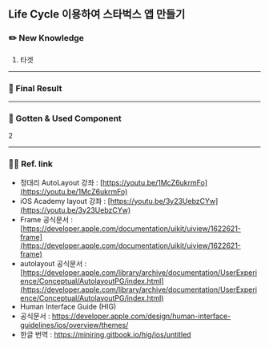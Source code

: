 ##  Life Cycle 이용하여 스타벅스 앱 만들기 

### ✏️ New Knowledge

1. 타겟 

---

### 📱 Final Result


---

### 🧠 Gotten & Used Component

2

---

### 🧑‍💻 Ref. link

- 정대리 AutoLayout 강좌 : [https://youtu.be/1McZ6ukrmFo](https://youtu.be/1McZ6ukrmFo)
- iOS Academy layout 강좌 : [https://youtu.be/3y23UebzCYw](https://youtu.be/3y23UebzCYw)
- Frame 공식문서 : [https://developer.apple.com/documentation/uikit/uiview/1622621-frame](https://developer.apple.com/documentation/uikit/uiview/1622621-frame)
- autolayout 공식문서 : [https://developer.apple.com/library/archive/documentation/UserExperience/Conceptual/AutolayoutPG/index.html](https://developer.apple.com/library/archive/documentation/UserExperience/Conceptual/AutolayoutPG/index.html)
- Human Interface Guide (HIG)
- 공식문서 : https://developer.apple.com/design/human-interface-guidelines/ios/overview/themes/
- 한글 번역 : https://miniring.gitbook.io/hig/ios/untitled
